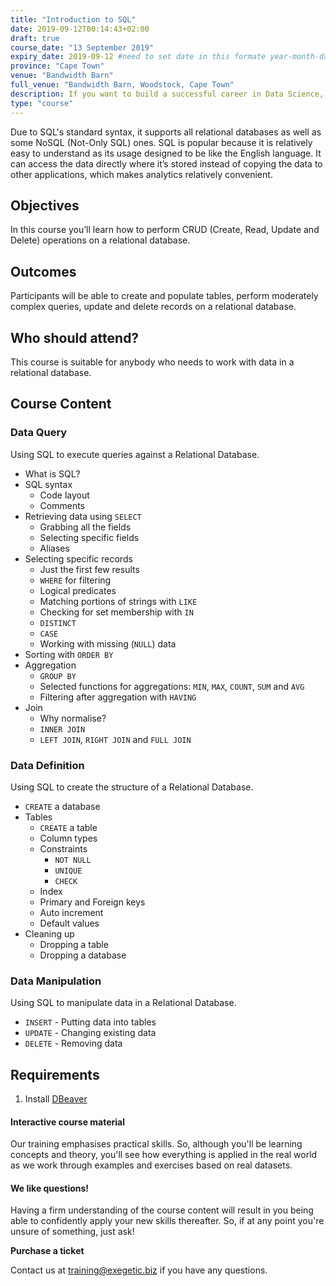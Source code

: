 ```yaml
---
title: "Introduction to SQL"
date: 2019-09-12T00:14:43+02:00
draft: true
course_date: "13 September 2019"
expiry_date: 2019-09-12 #need to set date in this formate year-month-day
province: "Cape Town"
venue: "Bandwidth Barn"
full_venue: "Bandwidth Barn, Woodstock, Cape Town"
description: If you want to build a successful career in Data Science, you’ll need to learn atleast the basics of SQL. Luckily we have this introductory course to help you get up to speed! 
type: "course"
---
```


Due to SQL's standard syntax, it supports all relational databases as well as some NoSQL (Not-Only SQL) ones. SQL is popular because it is relatively easy to understand as its usage designed to be like the English language. It can access the data directly where it’s stored instead of copying the data to other applications, which makes analytics relatively convenient. 

## Objectives

In this course you’ll learn how to perform CRUD (Create, Read, Update and Delete) operations on a relational database.

## Outcomes 

Participants will be able to create and populate tables, perform moderately complex queries, update and delete records on a relational database.

## Who should attend?

This course is suitable for anybody who needs to work with data in a relational database.

## Course Content
### Data Query

Using SQL to execute queries against a Relational Database.

- What is SQL?
- SQL syntax
	- Code layout
	- Comments
- Retrieving data using `SELECT`
	- Grabbing all the fields
	- Selecting specific fields
	- Aliases
- Selecting specific records
	- Just the first few results
	- `WHERE` for filtering
	- Logical predicates
	- Matching portions of strings with `LIKE`
	- Checking for set membership with `IN`
	- `DISTINCT`
	- `CASE`
	- Working with missing (`NULL`) data
- Sorting with `ORDER BY`
- Aggregation
	- `GROUP BY`
	- Selected functions for aggregations: `MIN`, `MAX`, `COUNT`, `SUM` and `AVG`
	- Filtering after aggregation with `HAVING`
- Join
	- Why normalise?
	- `INNER JOIN`
	- `LEFT JOIN`, `RIGHT JOIN` and `FULL JOIN`

### Data Definition

Using SQL to create the structure of a Relational Database.

- `CREATE` a database
- Tables
	- `CREATE` a table
	- Column types
	- Constraints
		- `NOT NULL`
		- `UNIQUE`
		- `CHECK`
	- Index
	- Primary and Foreign keys
	- Auto increment
	- Default values
- Cleaning up
	- Dropping a table
	- Dropping a database

### Data Manipulation

Using SQL to manipulate data in a Relational Database.

- `INSERT` - Putting data into tables
- `UPDATE` - Changing existing data
- `DELETE` - Removing data

## Requirements
          
1. Install [DBeaver](https://dbeaver.io/download/)

#### Interactive course material
          
Our training emphasises practical skills. So, although you'll be learning concepts and theory, you'll see how everything is applied in the real world as we work through examples and exercises based on real datasets.

#### We like questions!
          
Having a firm understanding of the course content will result in you being able to confidently apply your new skills thereafter. So, if at any point you're unsure of something, just ask!

<a class="btn btn-primary register" href="https://qkt.io/fsget8" target="_blank" style="text-decoration: none;"> <strong>Purchase a ticket</strong></a>

Contact us at [training@exegetic.biz](mailto:training@exegetic.biz) if you have any questions.